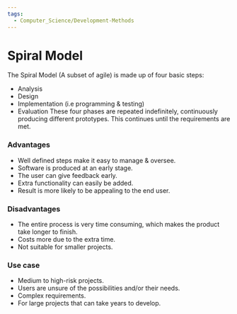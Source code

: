 ```yaml
---
tags:
  - Computer_Science/Development-Methods
---
```

# Spiral Model

The Spiral Model (A subset of agile) is made up of four basic steps:
- Analysis
- Design
- Implementation (i.e programming & testing)
- Evaluation
These four phases are repeated indefinitely, continuously producing different prototypes. This continues until the requirements are met.

### Advantages
- Well defined steps make it easy to manage & oversee.
- Software is produced at an early stage.
- The user can give feedback early.
- Extra functionality can easily be added.
- Result is more likely to be appealing to the end user.

### Disadvantages
- The entire process is very time consuming, which makes the product take longer to finish.
- Costs more due to the extra time.
- Not suitable for smaller projects.

### Use case
- Medium to high-risk projects.
- Users are unsure of the possibilities and/or their needs.
- Complex requirements.
- For large projects that can take years to develop.